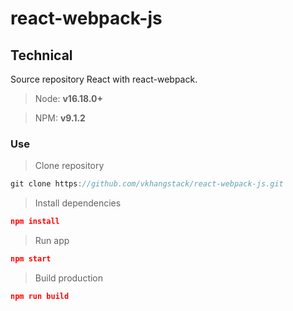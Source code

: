 # react-webpack-js

## Technical

Source repository React with react-webpack.

> Node: **v16.18.0+**

> NPM: **v9.1.2**

### Use

> Clone repository

```js
git clone https://github.com/vkhangstack/react-webpack-js.git
```

> Install dependencies

```json
npm install
```

> Run app

```json
npm start
```

> Build production

```json
npm run build
```
